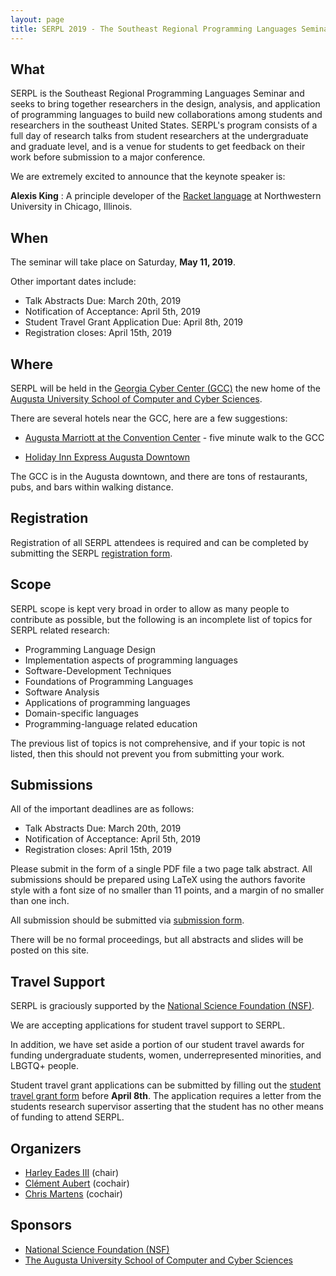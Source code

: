 ```yaml
---
layout: page
title: SERPL 2019 - The Southeast Regional Programming Languages Seminar
---
```


## What

SERPL is the Southeast Regional Programming Languages
  Seminar and seeks to bring together researchers in the design,
  analysis, and application of programming languages to build new
  collaborations among students and researchers in the southeast
  United States.  SERPL's program consists of a full day of research
  talks from student researchers at the undergraduate and graduate
  level, and is a venue for students to get feedback on their work
  before submission to a major conference.

  We are extremely excited to announce that the keynote speaker is:

  **Alexis King** : A principle developer of the [Racket
  language](https://racket-lang.org/) at Northwestern University in
  Chicago, Illinois.

## When

The seminar will take place on Saturday, **May 11, 2019**.

Other important dates include:

- Talk Abstracts Due: March 20th, 2019 
- Notification of Acceptance: April 5th, 2019 
- Student Travel Grant Application Due: April 8th, 2019
- Registration closes: April 15th, 2019 

## Where

SERPL will be held in the [Georgia Cyber Center (GCC)]()
  the new home of the
  [Augusta University School of Computer and Cyber Sciences](https://www.augusta.edu/ccs).
  
  <div style="margin:auto; text-align:center">
    <object width="300" height="250" style="border:0;" data="https://www.google.com/maps/embed?pb=!1m18!1m12!1m3!1d3327.8279960952605!2d-81.97239368434725!3d33.47982868076545!2m3!1f0!2f0!3f0!3m2!1i1024!2i768!4f13.1!3m3!1m2!1s0x88f9cd6141dac477%3A0x27a72662829a5b40!2sGeorgia+Cyber+Center+Hull+Mcknight+Building!5e0!3m2!1sen!2sus!4v1551639488779"></object>
  </div>

  There are several hotels near the GCC, here are a few suggestions:

  - [Augusta Marriott at the Convention Center](https://www.marriott.com/hotels/travel/agsmc-augusta-marriott-at-the-convention-center/?scid=bb1a189a-fec3-4d19-a255-54ba596febe2) - five minute walk to the GCC

  - [Holiday Inn Express Augusta Downtown](https://www.ihg.com/holidayinnexpress/hotels/us/en/augusta/agsdt/hoteldetail?cm_mmc=GoogleMaps-_-EX-_-US-_-AGSDT)

  The GCC is in the Augusta downtown, and there are tons of restaurants, pubs, and bars within walking distance.  

## Registration

Registration of all SERPL attendees is required
    and can be completed by submitting the SERPL [registration form](https://goo.gl/forms/Oeae43eUlqTYqTwi2).

## Scope

SERPL scope is kept very broad in order to allow as many people to
  contribute as possible, but the following is an incomplete list of
  topics for SERPL related research:
  
  - Programming Language Design
  - Implementation aspects of programming languages
  - Software-Development Techniques
  - Foundations of Programming Languages
  - Software Analysis
  - Applications of programming languages
  - Domain-specific languages
  - Programming-language related education
        
  The previous list of topics is not comprehensive, and if your topic
  is not listed, then this should not prevent you from submitting your
  work.

## Submissions

All of the important deadlines are as follows:

  - Talk Abstracts Due: March 20th, 2019
  - Notification of Acceptance: April 5th, 2019
  - Registration closes: April 15th, 2019

  Please submit in the form of a single PDF file a two page talk
  abstract.  All submissions should be prepared using LaTeX using the
  authors favorite style with a font size of no smaller than 11 points,
  and a margin of no smaller than one inch.

  All submission should be submitted via [submission form](https://docs.google.com/forms/d/e/1FAIpQLSdtcs3SewZ-Q5v0Ow8ccPCA8DK9WnRKVwbgDBxXE4zS57BkIQ/viewform?usp=sf_link).

  There will be no formal proceedings, but all abstracts and slides
  will be posted on this site.

## Travel Support

SERPL is graciously supported by the [National Science Foundation (NSF)](https://nsf.gov/).

  We are accepting applications for student travel support to SERPL.

  In addition, we have set aside a portion of our student travel
  awards for funding undergraduate students, women, underrepresented
  minorities, and LBGTQ+ people.

  Student travel grant applications can be submitted by filling out
  the [student travel grant
  form](https://goo.gl/forms/rF9kE34nbN9Xte4Q2) before **April 8th**. The application
  requires a letter from the students research supervisor asserting
  that the student has no other means of funding to attend SERPL.

## Organizers

  - [Harley Eades III](http://metatheorem.org/) (chair)
  - [Clément Aubert](http://spots.augusta.edu/caubert/) (cochair)
  - [Chris Martens](https://sites.google.com/ncsu.edu/cmartens) (cochair)

## Sponsors

  - [National Science Foundation (NSF)](https://nsf.gov/)
  - [The Augusta University School of Computer and Cyber Sciences](https://www.augusta.edu/ccs)
